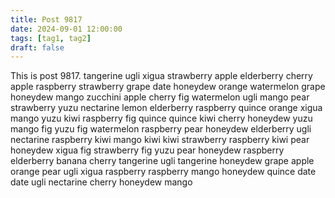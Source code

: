 ```yaml
---
title: Post 9817
date: 2024-09-01 12:00:00
tags: [tag1, tag2]
draft: false
---
```

This is post 9817.
tangerine
ugli
xigua
strawberry
apple
elderberry
cherry
apple
raspberry
strawberry
grape
date
honeydew
orange
watermelon
grape
honeydew
mango
zucchini
apple
cherry
fig
watermelon
ugli
mango
pear
strawberry
yuzu
nectarine
lemon
elderberry
raspberry
quince
orange
xigua
mango
yuzu
kiwi
raspberry
fig
quince
quince
kiwi
cherry
honeydew
yuzu
mango
fig
yuzu
fig
watermelon
raspberry
pear
honeydew
elderberry
ugli
nectarine
raspberry
kiwi
mango
kiwi
kiwi
strawberry
raspberry
kiwi
pear
honeydew
xigua
fig
strawberry
fig
yuzu
pear
honeydew
raspberry
elderberry
banana
cherry
tangerine
ugli
tangerine
honeydew
grape
apple
orange
pear
ugli
xigua
raspberry
raspberry
mango
honeydew
quince
date
date
ugli
nectarine
cherry
honeydew
mango
